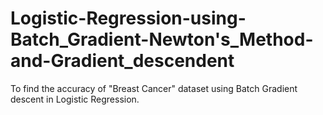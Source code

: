 # Logistic-Regression-using-Batch_Gradient-Newton's_Method-and-Gradient_descendent 
To find the accuracy of "Breast Cancer" dataset using Batch Gradient descent in Logistic Regression.
